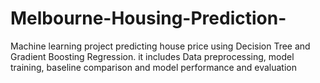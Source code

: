 # Melbourne-Housing-Prediction-
Machine learning project predicting house price using Decision Tree and Gradient Boosting Regression. it includes Data preprocessing, model training,  baseline comparison and model performance and evaluation
